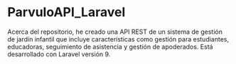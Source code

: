 # ParvuloAPI_Laravel
Acerca del repositorio, he creado una API REST de un sistema de gestión de jardín infantil que incluye características como gestión para estudiantes, educadoras, seguimiento de asistencia y gestión de apoderados. Está desarrollado con Laravel versión 9.
